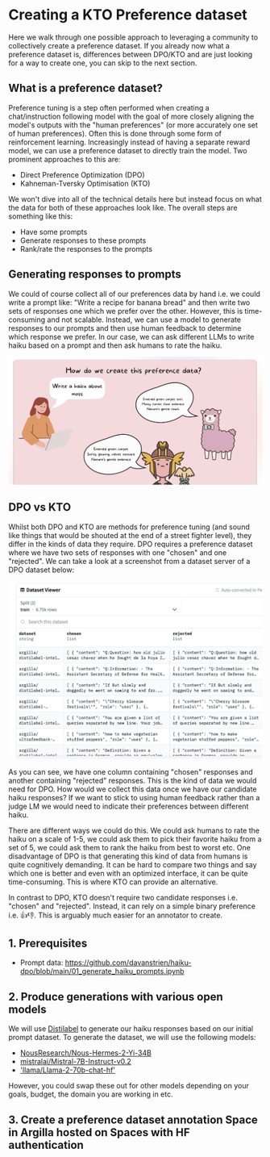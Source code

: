 # Creating a KTO Preference dataset

Here we walk through one possible approach to leveraging a community to collectively create a preference dataset. If you already now what a preference dataset is, differences between DPO/KTO and are just looking for a way to create one, you can skip to the next section.

## What is a preference dataset?

Preference tuning is a step often performed when creating a chat/instruction following model with the goal of more closely aligning the model's outputs with the "human preferences" (or more accurately one set of human preferences). Often this is done through some form of reinforcement learning. Increasingly instead of having a separate reward model, we can use a preference dataset to directly train the model. Two prominent approaches to this are:

- Direct Preference Optimization (DPO)
- Kahneman-Tversky Optimisation (KTO)

We won't dive into all of the technical details here but instead focus on what the data for both of these approaches look like. The overall steps are something like this:

- Have some prompts
- Generate responses to these prompts
- Rank/rate the responses to the prompts

## Generating responses to prompts

We could of course collect all of our preferences data by hand i.e. we could write a prompt like: "Write a recipe for banana bread" and then write two sets of responses one which we prefer over the other. However, this is time-consuming and not scalable. Instead, we can use a model to generate responses to our prompts and then use human feedback to determine which response we prefer. In our case, we can ask different LLMs to write haiku based on a prompt and then ask humans to rate the haiku.

![preference data](assets/dpo.png)

## DPO vs KTO

Whilst both DPO and KTO are methods for preference tuning (and sound like things that would be shouted at the end of a street fighter level), they differ in the kinds of data they require. DPO requires a preference dataset where we have two sets of responses with one "chosen" and one "rejected". We can take a look at a screenshot from a dataset server of a DPO dataset below:

![Dataset Server](assets/viewer.png)

As you can see, we have one column containing "chosen" responses and another containing "rejected" responses. This is the kind of data we would need for DPO. How would we collect this data once we have our candidate haiku responses? If we want to stick to using human feedback rather than a judge LM we would need to indicate their preferences between different haiku. 

There are different ways we could do this. We could ask humans to rate the haiku on a scale of 1-5, we could ask them to pick their favorite haiku from a set of 5, we could ask them to rank the haiku from best to worst etc. One disadvantage of DPO is that generating this kind of data from humans is quite cognitively demanding. It can be hard to compare two things and say which one is better and even with an optimized interface, it can be quite time-consuming. This is where KTO can provide an alternative.

In contrast to DPO, KTO doesn't require two candidate responses i.e. "chosen" and "rejected". Instead, it can rely on a simple binary preference i.e. 👍👎. This is arguably much easier for an annotator to create.

## 1. Prerequisites

- Prompt data: https://github.com/davanstrien/haiku-dpo/blob/main/01_generate_haiku_prompts.ipynb
## 2. Produce generations with various open models

We will use [Distilabel](https://github.com/argilla-io/distilabel) to generate our haiku responses based on our initial prompt dataset. To generate the dataset, we will use the following models:

- [NousResearch/Nous-Hermes-2-Yi-34B](https://huggingface.co/NousResearch/Nous-Hermes-2-Yi-34B)
- [mistralai/Mistral-7B-Instruct-v0.2](https://huggingface.co/mistralai/Mistral-7B-Instruct-v0.2)
- ['llama/Llama-2-70b-chat-hf'](https://huggingface.co/llama/Llama-2-70b-chat-hf)

However, you could swap these out for other models depending on your goals, budget, the domain you are working in etc. 

## 3. Create a preference dataset annotation Space in Argilla hosted on Spaces with HF authentication

